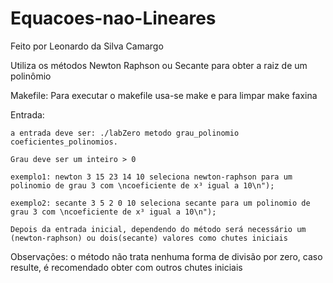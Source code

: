 # Equacoes-nao-Lineares
Feito por Leonardo da Silva Camargo 

Utiliza os métodos Newton Raphson ou Secante para obter a raiz de um polinômio

Makefile: Para executar o makefile usa-se make e para limpar make faxina

Entrada: 

    a entrada deve ser: ./labZero metodo grau_polinomio coeficientes_polinomios. 
    
    Grau deve ser um inteiro > 0
    
    exemplo1: newton 3 15 23 14 10 seleciona newton-raphson para um polinomio de grau 3 com \ncoeficiente de x³ igual a 10\n");
    
    exemplo2: secante 3 5 2 0 10 seleciona secante para um polinomio de grau 3 com \ncoeficiente de x³ igual a 10\n");

    Depois da entrada inicial, dependendo do método será necessário um (newton-raphson) ou dois(secante) valores como chutes iniciais

Observações: o método não trata nenhuma forma de divisão por zero, caso resulte, é recomendado obter com outros chutes iniciais